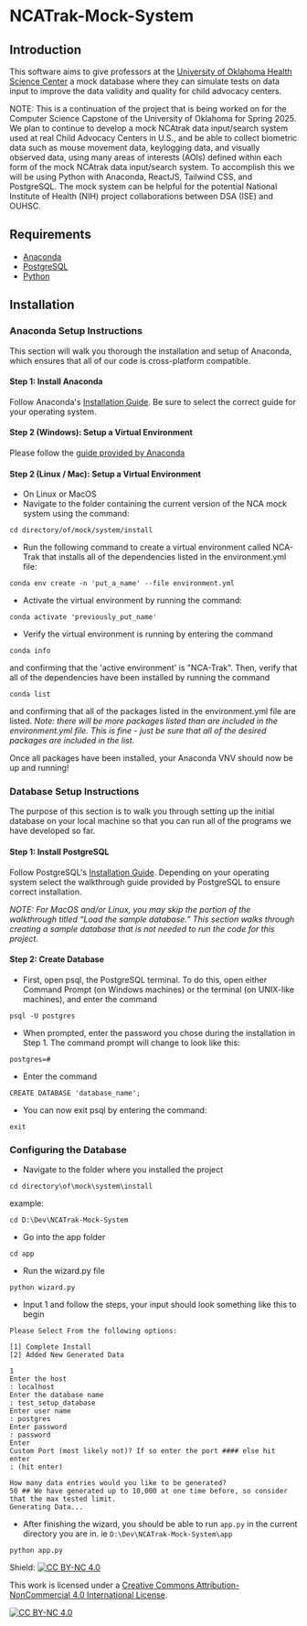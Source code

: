 # NCATrak-Mock-System

## Introduction

This software aims to give professors at the [University of Oklahoma Health Science Center](https://www.ouhsc.edu/) a mock database where they can simulate tests on data input to improve the data validity and quality for child advocacy centers.

NOTE: This is a continuation of the project that is being worked on for the Computer Science Capstone of the University of Oklahoma for Spring 2025.
We plan to continue to develop a mock NCAtrak data input/search system used at real Child Advocacy Centers in U.S., and be able to collect biometric data such as mouse movement data, keylogging data, and visually observed data, using many areas of interests (AOIs) defined within each form of the mock NCAtrak data input/search system. To accomplish this we will be using Python with Anaconda, ReactJS, Tailwind CSS, and PostgreSQL.
The mock system can be helpful for the potential National Institute of Health (NIH) project collaborations between DSA (ISE) and OUHSC.

## Requirements

-   [Anaconda](https://docs.anaconda.com/)
-   [PostgreSQL](https://www.postgresql.org/)
-   [Python](https://www.python.org/downloads/)

## Installation

### Anaconda Setup Instructions

This section will walk you thorough the installation and setup of Anaconda, which ensures that all of our code is cross-platform compatible.

#### Step 1: Install Anaconda

Follow Anaconda's [Installation Guide](https://docs.anaconda.com/anaconda/install/). Be sure to select the correct guide for your operating system.

#### Step 2 (Windows): Setup a Virtual Environment

Please follow the [guide provided by Anaconda](https://docs.anaconda.com/navigator/tutorials/manage-environments/#importing-an-environment)

#### Step 2 (Linux / Mac): Setup a Virtual Environment 

- On Linux or MacOS
- Navigate to the folder containing the current version of the NCA mock system using the command:

```shell
cd directory/of/mock/system/install
```

- Run the following command to create a virtual environment called NCA-Trak that installs all of the dependencies listed in the environment.yml file:

```shell
conda env create -n 'put_a_name' --file environment.yml
```

- Activate the virtual environment by running the command:

```shell
conda activate 'previously_put_name'
```

- Verify the virtual environment is running by entering the command 

```shell
conda info
```

and confirming that the 'active environment' is "NCA-Trak". Then, verify that all of the dependencies have been installed by running the command

```shell
conda list
```

and confirming that all of the packages listed in the environment.yml file are listed. *Note: there will be more packages listed than are included in the environment.yml file. This is fine - just be sure that all of the desired packages are included in the list.*


Once all packages have been installed, your Anaconda VNV should now be up and running!

### Database Setup Instructions

The purpose of this section is to walk you through setting up the initial database on your local machine so that you can run all of the programs we have developed so far. 

#### Step 1: Install PostgreSQL

Follow PostgreSQL's [Installation Guide](https://www.postgresqltutorial.com/postgresql-getting-started/). Depending on your operating system select the walkthrough guide provided by PostgreSQL to ensure correct installation.

*NOTE: For MacOS and/or Linux, you may skip the portion of the walkthrough titled “Load the sample database.” This section walks through creating a sample database that is not needed to run the code for this project.*

#### Step 2: Create Database

- First, open psql, the PostgreSQL terminal. To do this, open either Command Prompt (on Windows machines) or the terminal (on UNIX-like machines), and enter the command 

```shell
psql -U postgres
```

- When prompted, enter the password you chose during the installation in Step 1. The command prompt will change to look like this:

```shell
postgres=#
```

- Enter the command

```shell
CREATE DATABASE 'database_name';
```

- You can now exit psql by entering the command:

```shell
exit
```

### Configuring the Database

- Navigate to the folder where you installed the project

```shell
cd directory\of\mock\system\install
```

example:
```shell
cd D:\Dev\NCATrak-Mock-System
```

- Go into the app folder

```shell
cd app
```

- Run the wizard.py file

```shell
python wizard.py
```

- Input 1 and follow the steps, your input should look something like this to begin
```shell
Please Select From the following options:

[1] Complete Install
[2] Added New Generated Data

1
Enter the host
: localhost
Enter the database name
: test_setup_database
Enter user name
: postgres
Enter password
: password
Enter 
Custom Port (most likely not)? If so enter the port #### else hit enter
: (hit enter)
```

```Shell
How many data entries would you like to be generated?
50 ## We have generated up to 10,000 at one time before, so consider that the max tested limit.
Generating Data...
```

- After finishing the wizard, you should be able to run `app.py` in the current directory you are in. ie `D:\Dev\NCATrak-Mock-System\app`

```shell
python app.py
```

Shield: [![CC BY-NC 4.0][cc-by-nc-shield]][cc-by-nc]

This work is licensed under a
[Creative Commons Attribution-NonCommercial 4.0 International License][cc-by-nc].

[![CC BY-NC 4.0][cc-by-nc-image]][cc-by-nc]

[cc-by-nc]: https://creativecommons.org/licenses/by-nc/4.0/
[cc-by-nc-image]: https://licensebuttons.net/l/by-nc/4.0/88x31.png
[cc-by-nc-shield]: https://img.shields.io/badge/License-CC%20BY--NC%204.0-lightgrey.svg
